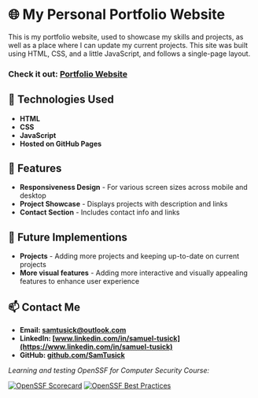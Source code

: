 # 🌐 My Personal Portfolio Website  
This is my portfolio website, used to showcase my skills and projects, as well as a place where I can update my current projects. This site was built using HTML, CSS, and a little JavaScript, and follows a single-page layout.

### Check it out: [Portfolio Website](https://samtusick.github.io/SamuelTusick.github.io)

## 🔧 Technologies Used
- **HTML**
- **CSS**
- **JavaScript**
- **Hosted on GitHub Pages**

## 🚀 Features 
- **Responsiveness Design** - For various screen sizes across mobile and desktop
- **Project Showcase** - Displays projects with description and links
- **Contact Section** - Includes contact info and links

## 📌 Future Implementions
- **Projects** - Adding more projects and keeping up-to-date on current projects
- **More visual features** - Adding more interactive and visually appealing features to enhance user experience

## 📫 Contact Me
- **Email: [samtusick@outlook.com](mailto:samtusick@outlook.com)**
- **LinkedIn: [www.linkedin.com/in/samuel-tusick](https://www.linkedin.com/in/samuel-tusick)**
- **GitHub: [github.com/SamTusick](https://github.com/SamTusick)**


*Learning and testing OpenSSF for Computer Security Course:*

[![OpenSSF Scorecard](https://api.securityscorecards.dev/projects/github.com/SamTusick/SamuelTusick.github.io/badge)](https://securityscorecards.dev/viewer/?uri=github.com/SamTusick/SamuelTusick.github.io)
[![OpenSSF Best Practices](https://www.bestpractices.dev/projects/10217/badge)](https://www.bestpractices.dev/projects/10217)
